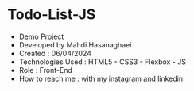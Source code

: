 # Todo-List-JS
- [Demo Project](https://mahdihasanaghaei.github.io/Todo-List-JS/)
- Developed by Mahdi Hasanaghaei
- Created : 06/04/2024
- Technologies Used : HTML5 - CSS3 - Flexbox - JS
- Role : Front-End
- How to reach me : with my 
[instagram](https://www.instagram.com/mahdihasanaghaei.web/) and 
[linkedin](https://www.linkedin.com/in/mahdi-hasanaghaei/)

